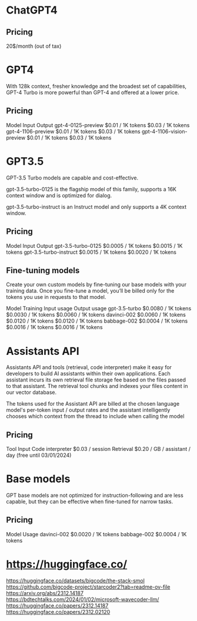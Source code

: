 # ChatGPT4
## Pricing 
20$/month (out of tax)

# GPT4
With 128k context, fresher knowledge and the broadest set of capabilities, GPT-4 Turbo is more powerful than GPT-4 and offered at a lower price.

## Pricing

Model	                         Input	           Output
gpt-4-0125-preview	        $0.01 / 1K tokens	$0.03 / 1K tokens
gpt-4-1106-preview	        $0.01 / 1K tokens	$0.03 / 1K tokens
gpt-4-1106-vision-preview	$0.01 / 1K tokens	$0.03 / 1K tokens


# GPT3.5

GPT-3.5 Turbo models are capable and cost-effective.

gpt-3.5-turbo-0125 is the flagship model of this family, supports a 16K context window and is optimized for dialog.

gpt-3.5-turbo-instruct is an Instruct model and only supports a 4K context window.

## Pricing 

Model	                      Input	             Output
gpt-3.5-turbo-0125	    $0.0005 / 1K tokens	$0.0015 / 1K tokens
gpt-3.5-turbo-instruct	$0.0015 / 1K tokens	$0.0020 / 1K tokens

## Fine-tuning models

Create your own custom models by fine-tuning our base models with your training data. Once you fine-tune a model, you’ll be billed only for the tokens you use in requests to that model.

Model	             Training	       Input usage	       Output usage
gpt-3.5-turbo	$0.0080 / 1K tokens	$0.0030 / 1K tokens	$0.0060 / 1K tokens
davinci-002	    $0.0060 / 1K tokens	$0.0120 / 1K tokens	$0.0120 / 1K tokens
babbage-002	    $0.0004 / 1K tokens	$0.0016 / 1K tokens	$0.0016 / 1K tokens


# Assistants API
Assistants API and tools (retrieval, code interpreter) make it easy for developers to build AI assistants within their own applications. Each assistant incurs its own retrieval file storage fee based on the files passed to that assistant. The retrieval tool chunks and indexes your files content in our vector database.

The tokens used for the Assistant API are billed at the chosen language model's per-token input / output rates and the assistant intelligently chooses which context from the thread to include when calling the model 

## Pricing

Tool	                Input
Code interpreter	$0.03 / session
Retrieval	        $0.20 / GB / assistant / day (free until 03/01/2024)

# Base models
GPT base models are not optimized for instruction-following and are less capable, but they can be effective when fine-tuned for narrow tasks.

## Pricing
Model	          Usage
davinci-002	$0.0020 / 1K tokens
babbage-002	$0.0004 / 1K tokens


# https://huggingface.co/

https://huggingface.co/datasets/bigcode/the-stack-smol
https://github.com/bigcode-project/starcoder2?tab=readme-ov-file
https://arxiv.org/abs/2312.14187
https://bdtechtalks.com/2024/01/02/microsoft-wavecoder-llm/
https://huggingface.co/papers/2312.14187
https://huggingface.co/papers/2312.02120